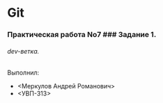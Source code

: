 # Git
### Практическая работа No7 ### Задание 1.
###### dev-ветка.

Выполнил:
* <Меркулов Андрей Романович>
* <УВП-313>